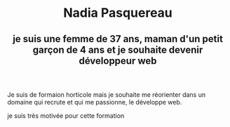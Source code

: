 <header>
  <h1> Nadia Pasquereau </h1>

  <h2> je suis une femme de 37 ans, maman d'un petit garçon de 4 ans et je souhaite devenir développeur web </h2>

</header>

<section>
  <p> Je suis de formaion horticole mais je souhaite me réorienter dans un domaine qui recrute et qui me passionne, le développe web. 
  </p>
</section>

<article>
</article>





<footer>
  <p> je suis très motivée pour cette formation
  </p>
</footer>
